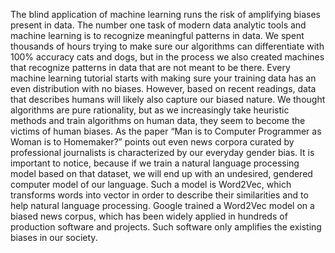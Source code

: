 The blind application of machine learning runs the risk of amplifying biases present in data. The number one task of modern data analytic tools and machine learning is to recognize meaningful patterns in data. We spent thousands of hours trying to make sure our algorithms can differentiate with 100% accuracy cats and dogs, but in the process we also created machines that recognize patterns in data that are not meant to be there. Every machine learning tutorial starts with making sure your training data has an even distribution with no biases. However, based on recent readings, data that describes humans will likely also capture our biased nature. We thought algorithms are pure rationality, but as we increasingly take heuristic methods and train algorithms on human data, they seem to become the victims of human biases. As the paper “Man is to Computer Programmer as Woman is to Homemaker?” points out even news corpora curated by professional journalists is characterized by our everyday gender bias. It is important to notice, because if we train a natural language processing model based on that dataset, we will end up with an undesired, gendered computer model of our language. Such a model is Word2Vec, which transforms words into vector in order to describe their similarities and to help natural language processing. Google trained a Word2Vec model on a biased news corpus, which has been widely applied in hundreds of production software and projects. Such software only amplifies the existing biases in our society.
